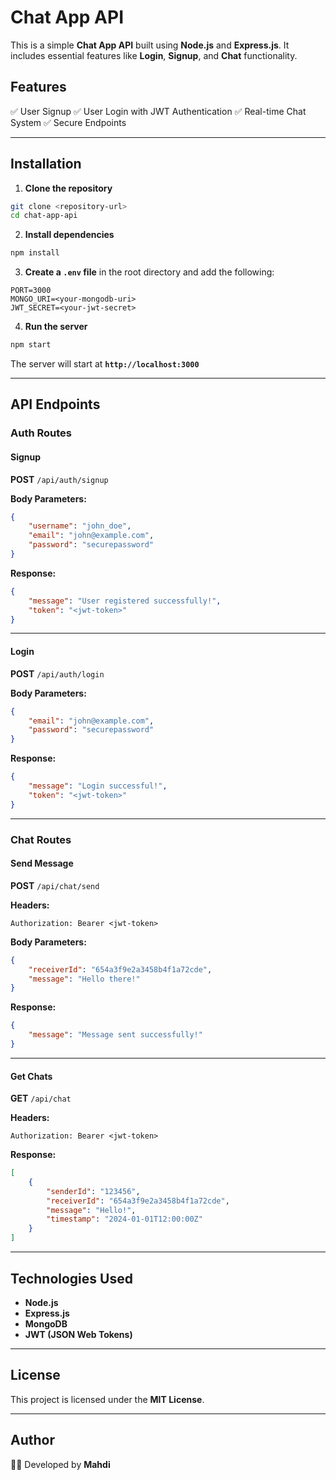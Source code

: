 # Chat App API

This is a simple **Chat App API** built using **Node.js** and **Express.js**. It includes essential features like **Login**, **Signup**, and **Chat** functionality.

## Features

✅ User Signup
✅ User Login with JWT Authentication
✅ Real-time Chat System
✅ Secure Endpoints

---

## Installation

1. **Clone the repository**

```bash
git clone <repository-url>
cd chat-app-api
```

2. **Install dependencies**

```bash
npm install
```

3. **Create a `.env` file** in the root directory and add the following:

```
PORT=3000
MONGO_URI=<your-mongodb-uri>
JWT_SECRET=<your-jwt-secret>
```

4. **Run the server**

```bash
npm start
```

The server will start at **`http://localhost:3000`**

---

## API Endpoints

### **Auth Routes**

#### **Signup**

**POST** `/api/auth/signup`

**Body Parameters:**

```json
{
    "username": "john_doe",
    "email": "john@example.com",
    "password": "securepassword"
}
```

**Response:**

```json
{
    "message": "User registered successfully!",
    "token": "<jwt-token>"
}
```

---

#### **Login**

**POST** `/api/auth/login`

**Body Parameters:**

```json
{
    "email": "john@example.com",
    "password": "securepassword"
}
```

**Response:**

```json
{
    "message": "Login successful!",
    "token": "<jwt-token>"
}
```

---

### **Chat Routes**

#### **Send Message**

**POST** `/api/chat/send`

**Headers:**

```
Authorization: Bearer <jwt-token>
```

**Body Parameters:**

```json
{
    "receiverId": "654a3f9e2a3458b4f1a72cde",
    "message": "Hello there!"
}
```

**Response:**

```json
{
    "message": "Message sent successfully!"
}
```

---

#### **Get Chats**

**GET** `/api/chat`

**Headers:**

```
Authorization: Bearer <jwt-token>
```

**Response:**

```json
[
    {
        "senderId": "123456",
        "receiverId": "654a3f9e2a3458b4f1a72cde",
        "message": "Hello!",
        "timestamp": "2024-01-01T12:00:00Z"
    }
]
```

---

## Technologies Used

-   **Node.js**
-   **Express.js**
-   **MongoDB**
-   **JWT (JSON Web Tokens)**

---

## License

This project is licensed under the **MIT License**.

---

## Author

👨‍💻 Developed by **Mahdi**
